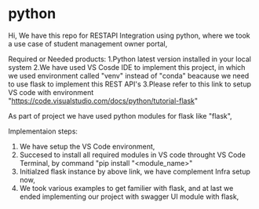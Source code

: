 # python
Hi,
We have this repo for RESTAPI Integration using python, where we took a use case of student management owner portal,

Required or Needed products:
1.Python latest version installed in your local system
2.We have used VS Cosde IDE to implement this project, in which we used environment called "venv" instead of "conda" beacause we need to use flask to implement this REST API's
3.Please refer to this link to setup VS code with environment "https://code.visualstudio.com/docs/python/tutorial-flask"

As part of project we have used python modules for flask like "flask", 

Implementaion steps:
1. We have setup the VS Code environment,
2. Succesed to install all required modules in VS code throught VS Code Terminal, by command "pip install "<module_name>"
3. Initialzed flask instance by above link, we have complement Infra setup now,
4. We took various examples to get familier with flask, and at last we ended implementing our project with swagger UI module with flask,
